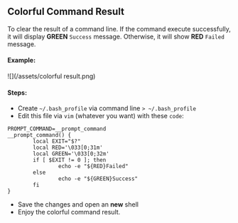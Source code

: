 ## Colorful Command Result

To clear the result of a command line. If the command execute successfully, it will display __GREEN__ `Success` message. Otherwise, it will show __RED__ `Failed` message. 

#### Example:
![](/assets/colorful result.png)

#### Steps:
* Create `~/.bash_profile` via command line `> ~/.bash_profile`
* Edit this file via `vim` (whatever you want) with these `code`:
```
PROMPT_COMMAND=__prompt_command 
__prompt_command() {
        local EXIT="$?"
        local RED='\033[0;31m'
        local GREEN='\033[0;32m'
        if [ $EXIT != 0 ]; then
                echo -e "${RED}Failed"
        else
                echo -e "${GREEN}Success"
        fi
}
```
* Save the changes and open an __new__ shell
* Enjoy the colorful command result.